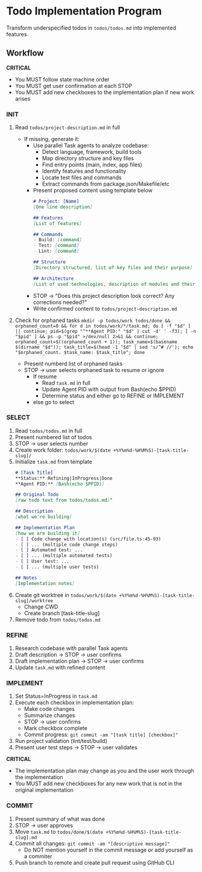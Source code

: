 # Todo Implementation Program
Transform underspecified todos in `todos/todos.md` into implemented features.

## Workflow

**CRITICAL**
- You MUST follow state machine order
- You MUST get user confirmation at each STOP
- You MUST add new checkboxes to the implementation plan if new work arises

### INIT
1. Read `todos/project-description.md` in full
   - If missing, generate it:
      - Use parallel Task agents to analyze codebase:
         - Detect language, framework, build tools
         - Map directory structure and key files
         - Find entry points (main, index, app files)
         - Identify features and functionality
         - Locate test files and commands
         - Extract commands from package.json/Makefile/etc
      - Present proposed content using template below
         ```markdown
         # Project: [Name]
         [One line description]

         ## Features
         [List of features]

         ## Commands
         - Build: [command]
         - Test: [command]
         - Lint: [command]

         ## Structure
         [Directory structured, list of key files and their purpose]

         ## Architecture
         [List of used technologies, description of modules and their interplay]
         ```
      - STOP → "Does this project description look correct? Any corrections needed?"
      - Write confirmed content to `todos/project-description.md`

2. Check for orphaned tasks `mkdir -p todos/work todos/done && orphaned_count=0 && for d in todos/work/*/task.md; do [ -f "$d" ] || continue; pid=$(grep "^**Agent PID:" "$d" | cut -d' ' -f3); [ -n "$pid" ] && ps -p "$pid" >/dev/null 2>&1 && continue; orphaned_count=$((orphaned_count + 1)); task_name=$(basename $(dirname "$d")); task_title=$(head -1 "$d" | sed 's/^# //'); echo "$orphaned_count. $task_name: $task_title"; done`
   - Present numberd list of orphaned tasks
   - STOP → user selects orphaned task to resume or ignore
      - If resume
         - Read `task.md` in full
         - Update Agent PID with output from Bash(echo $PPID)
         - Determine status and either go to REFINE or IMPLEMENT
      - else go to select

### SELECT
1. Read `todos/todos.md` in full
2. Present numbered list of todos
3. STOP → user selects number
4. Create work folder: `todos/work/$(date +%Y%m%d-%H%M%S)-[task-title-slug]/`
5. Initialize `task.md` from template
   ```markdown
   # [Task Title]
   **Status:** Refining|InProgress|Done
   **Agent PID:** [Bash(echo $PPID)]

   ## Original Todo
   [raw todo text from todos/todos.md]"

   ## Description
   [what we're building]

   ## Implementation Plan
   [how we are building it]
   - [ ] Code change with location(s) (src/file.ts:45-93)
   - [ ] ... (multiple code change steps)
   - [ ] Automated test: ...
   - [ ] ... (multiple automated tests)
   - [ ] User test: ...
   - [ ] ... (multiple user tests)

   ## Notes
   [Implementation notes]
   ```
6. Create git worktree in `todos/work/$(date +%Y%m%d-%H%M%S)-[task-title-slug]/worktree`
   - Change CWD
   - Create branch [task-title-slug]
7. Remove todo from `todos/todos.md`

### REFINE
1. Research codebase with parallel Task agents
2. Draft description → STOP → user confirms
3. Draft implementation plan → STOP → user confirms
4. Update `task.md` with refined content

### IMPLEMENT
1. Set Status=InProgress in `task.md`
2. Execute each checkbox in implementation plan:
   - Make code changes
   - Summarize changes
   - STOP → user confirms
   - Mark checkbox complete
   - Commit progress: `git commit -am "[task title] [checkbox]"`
3. Run project validation (lint/test/build)
4. Present user test steps → STOP → user validates

**CRITICAL**
- The implementation plan may change as you and the user work through the implementation
- You MUST add new checkboxes for any new work that is not in the original implementation

### COMMIT
1. Present summary of what was done
2. STOP → user approves
3. Move `task.md` to `todos/done/$(date +%Y%m%d-%H%M%S)-[task-title-slug].md`
4. Commit all changes: `git commit -am "[descriptive message]"`
   - Do NOT mention yourself in the commit message or add yourself as a commiter
5. Push branch to remote and create pull request using GitHub CLI
